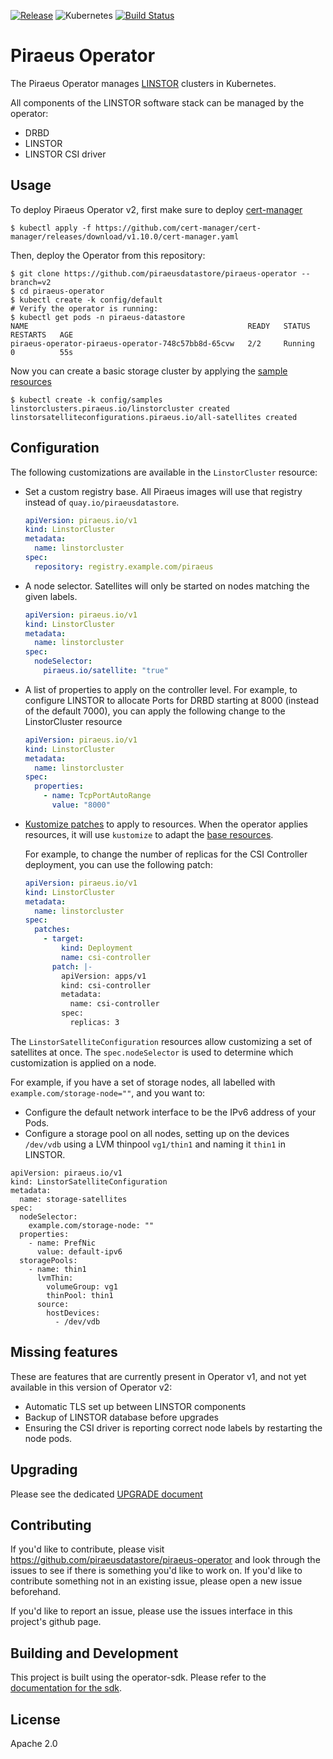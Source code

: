 [![Release](https://img.shields.io/github/v/release/piraeusdatastore/piraeus-operator)](https://github.com/piraeusdatastore/piraeus-operator/releases)
![Kubernetes](https://img.shields.io/badge/Kubernetes-v1.19%2B-success?logo=kubernetes&logoColor=lightgrey)
[![Build Status](https://github.com/piraeusdatastore/piraeus-operator/actions/workflows/build.yml/badge.svg)](https://quay.io/repository/piraeusdatastore/piraeus-operator?tag=latest&tab=tags)

# Piraeus Operator

The Piraeus Operator manages
[LINSTOR](https://github.com/LINBIT/linstor-server) clusters in Kubernetes.

All components of the LINSTOR software stack can be managed by the operator:
* DRBD
* LINSTOR
* LINSTOR CSI driver


## Usage

To deploy Piraeus Operator v2, first make sure to deploy [cert-manager](https://cert-manager.io)

```
$ kubectl apply -f https://github.com/cert-manager/cert-manager/releases/download/v1.10.0/cert-manager.yaml
```

Then, deploy the Operator from this repository:

```
$ git clone https://github.com/piraeusdatastore/piraeus-operator --branch=v2
$ cd piraeus-operator
$ kubectl create -k config/default
# Verify the operator is running:
$ kubectl get pods -n piraeus-datastore
NAME                                                 READY   STATUS    RESTARTS   AGE
piraeus-operator-piraeus-operator-748c57bb8d-65cvw   2/2     Running   0          55s
```

Now you can create a basic storage cluster by applying the [sample resources](./config/samples)

```
$ kubectl create -k config/samples
linstorclusters.piraeus.io/linstorcluster created
linstorsatelliteconfigurations.piraeus.io/all-satellites created
```

## Configuration

The following customizations are available in the `LinstorCluster` resource:

* Set a custom registry base. All Piraeus images will use that registry instead of `quay.io/piraeusdatastore`.
  ```yaml
  apiVersion: piraeus.io/v1
  kind: LinstorCluster
  metadata:
    name: linstorcluster
  spec:
    repository: registry.example.com/piraeus
  ```
* A node selector. Satellites will only be started on nodes matching the given labels.
  ```yaml
  apiVersion: piraeus.io/v1
  kind: LinstorCluster
  metadata:
    name: linstorcluster
  spec:
    nodeSelector:
      piraeus.io/satellite: "true"
  ```
* A list of properties to apply on the controller level. For example, to configure LINSTOR to allocate Ports for DRBD
  starting at 8000 (instead of the default 7000), you can apply the following change to the LinstorCluster resource
  ```yaml
  apiVersion: piraeus.io/v1
  kind: LinstorCluster
  metadata:
    name: linstorcluster
  spec:
    properties:
      - name: TcpPortAutoRange
        value: "8000"
  ```
* [Kustomize patches](https://kubectl.docs.kubernetes.io/references/kustomize/kustomization/patches/) to apply to
  resources. When the operator applies resources, it will use `kustomize` to adapt the [base resources](./pkg/resources).

  For example, to change the number of replicas for the CSI Controller deployment, you can use the following patch:
  ```yaml
  apiVersion: piraeus.io/v1
  kind: LinstorCluster
  metadata:
    name: linstorcluster
  spec:
    patches:
      - target:
          kind: Deployment
          name: csi-controller
        patch: |-
          apiVersion: apps/v1
          kind: csi-controller
          metadata:
            name: csi-controller
          spec:
            replicas: 3
  ```

The `LinstorSatelliteConfiguration` resources allow customizing a set of satellites at once. The `spec.nodeSelector` is
used to determine which customization is applied on a node.

For example, if you have a set of storage nodes, all labelled with `example.com/storage-node=""`, and you want to:
* Configure the default network interface to be the IPv6 address of your Pods.
* Configure a storage pool on all nodes, setting up on the devices `/dev/vdb` using a LVM thinpool `vg1/thin1` and naming
  it `thin1` in LINSTOR.
```
apiVersion: piraeus.io/v1
kind: LinstorSatelliteConfiguration
metadata:
  name: storage-satellites
spec:
  nodeSelector:
    example.com/storage-node: ""
  properties:
    - name: PrefNic
      value: default-ipv6
  storagePools:
    - name: thin1
      lvmThin:
        volumeGroup: vg1
        thinPool: thin1
      source:
        hostDevices:
          - /dev/vdb
```

## Missing features

These are features that are currently present in Operator v1, and not yet available in this version of Operator v2:

* Automatic TLS set up between LINSTOR components
* Backup of LINSTOR database before upgrades
* Ensuring the CSI driver is reporting correct node labels by restarting the node pods.


## Upgrading

Please see the dedicated [UPGRADE document](./UPGRADE.md)

## Contributing

If you'd like to contribute, please visit https://github.com/piraeusdatastore/piraeus-operator
and look through the issues to see if there is something you'd like to work on. If
you'd like to contribute something not in an existing issue, please open a new
issue beforehand.

If you'd like to report an issue, please use the issues interface in this
project's github page.

## Building and Development

This project is built using the operator-sdk. Please refer to
the [documentation for the sdk](https://github.com/operator-framework/operator-sdk).

## License

Apache 2.0
